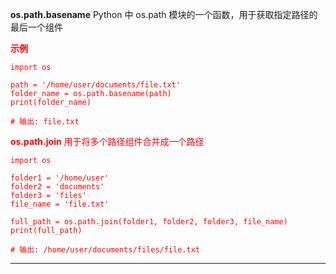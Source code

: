 **os.path.basename**
Python 中 os.path 模块的一个函数，用于获取指定路径的最后一个组件

**<font color=red>示例**
```
import os

path = '/home/user/documents/file.txt'
folder_name = os.path.basename(path)
print(folder_name)  

# 输出: file.txt

```

**os.path.join**
用于将多个路径组件合并成一个路径
```
import os

folder1 = '/home/user'
folder2 = 'documents'
folder3 = 'files'
file_name = 'file.txt'

full_path = os.path.join(folder1, folder2, folder3, file_name)
print(full_path)  

# 输出: /home/user/documents/files/file.txt

```
*** *** *** ***